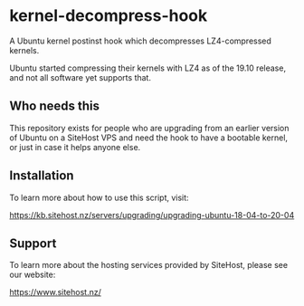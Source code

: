 # kernel-decompress-hook

A Ubuntu kernel postinst hook which decompresses LZ4-compressed kernels.

Ubuntu started compressing their kernels with LZ4 as of the 19.10 release, and not all software yet supports that.

## Who needs this

This repository exists for people who are upgrading from an earlier version of Ubuntu on a SiteHost VPS and need the hook to have a bootable kernel, or just in case it helps anyone else.

## Installation

To learn more about how to use this script, visit:

https://kb.sitehost.nz/servers/upgrading/upgrading-ubuntu-18-04-to-20-04

## Support

To learn more about the hosting services provided by SiteHost, please see our website:

https://www.sitehost.nz/
